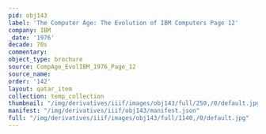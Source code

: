 ```yaml
---
pid: obj143
label: 'The Computer Age: The Evolution of IBM Computers Page 12'
company: IBM
_date: '1976'
decade: 70s
commentary:
object_type: brochure
source: CompAge_EvolIBM_1976_Page_12
source_name:
order: '142'
layout: qatar_item
collection: temp_collection
thumbnail: "/img/derivatives/iiif/images/obj143/full/250,/0/default.jpg"
manifest: "/img/derivatives/iiif/obj143/manifest.json"
full: "/img/derivatives/iiif/images/obj143/full/1140,/0/default.jpg"
---
```

